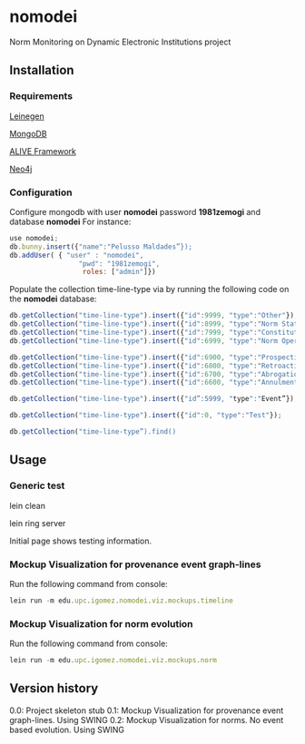 # nomodei
Norm Monitoring on Dynamic Electronic Institutions project

## Installation
### Requirements
[Leinegen](https://github.com/technomancy/leiningen)

[MongoDB](https://www.mongodb.org/)

[ALIVE Framework](http://sourceforge.net/projects/ict-alive/)

[Neo4j](http://neo4j.com/download/)
### Configuration
Configure mongodb with user **nomodei** password **1981zemogi** and database **nomodei**
For instance:
```javascript
use nomodei;
db.bunny.insert({"name":"Pelusso Maldades”});
db.addUser( { "user" : "nomodei",
                 "pwd": "1981zemogi",
                  roles: ["admin"]})
```
Populate the collection time-line-type via by running the following code on the **nomodei** database:
 ```javascript
db.getCollection("time-line-type").insert({"id":9999, "type":"Other"});
db.getCollection("time-line-type").insert({"id":8999, "type":"Norm State"});
db.getCollection("time-line-type").insert({"id":7999, "type":"Constitutive Entailment"});
db.getCollection("time-line-type").insert({"id":6999, "type":"Norm Operation"});

db.getCollection("time-line-type").insert({"id":6900, "type":"Prospective Promulgation"});
db.getCollection("time-line-type").insert({"id":6800, "type":"Retroactive Promulgation"});
db.getCollection("time-line-type").insert({"id":6700, "type":"Abrogation"});
db.getCollection("time-line-type").insert({"id":6600, "type":"Annulment"});

db.getCollection("time-line-type").insert({"id”:5999, "type":"Event”});

db.getCollection("time-line-type").insert({"id":0, "type":"Test"});

db.getCollection("time-line-type”).find()
```
## Usage
### Generic test
lein clean

lein ring server

Initial page shows testing information.
### Mockup Visualization for provenance event graph-lines
Run the following command from console:
```javascript
lein run -m edu.upc.igomez.nomodei.viz.mockups.timeline
```

### Mockup Visualization for norm evolution
Run the following command from console:
```javascript
lein run -m edu.upc.igomez.nomodei.viz.mockups.norm
```


## Version history
0.0: Project skeleton stub
0.1: Mockup Visualization for provenance event graph-lines. Using SWING
0.2: Mockup Visualization for norms. No event based evolution. Using SWING

